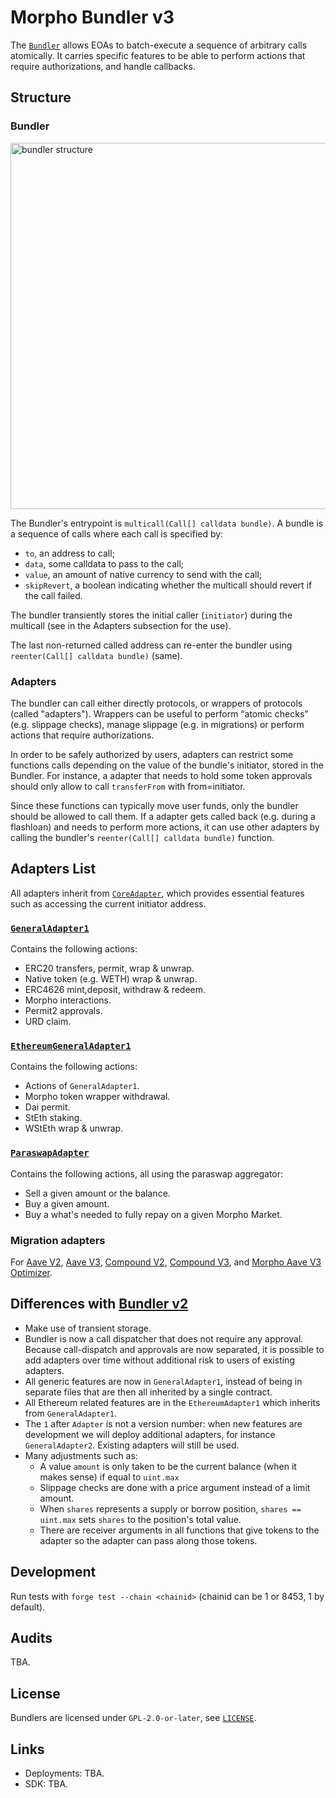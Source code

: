 # Morpho Bundler v3

The [`Bundler`](./src/Bundler.sol) allows EOAs to batch-execute a sequence of arbitrary calls atomically.
It carries specific features to be able to perform actions that require authorizations, and handle callbacks.

## Structure

### Bundler

<img width="586" alt="bundler structure" src="https://github.com/user-attachments/assets/983b7e48-ba0c-4fda-a31b-e7c9cc212da4">

The Bundler's entrypoint is `multicall(Call[] calldata bundle)`.
A bundle is a sequence of calls where each call is specified by:
- `to`, an address to call;
- `data`, some calldata to pass to the call;
- `value`, an amount of native currency to send with the call;
- `skipRevert`, a boolean indicating whether the multicall should revert if the call failed.

The bundler transiently stores the initial caller (`initiator`) during the multicall (see in the Adapters subsection for the use).

The last non-returned called address can re-enter the bundler using `reenter(Call[] calldata bundle)` (same).

### Adapters

The bundler can call either directly protocols, or wrappers of protocols (called "adapters").
Wrappers can be useful to perform “atomic checks" (e.g. slippage checks), manage slippage (e.g. in migrations) or perform actions that require authorizations.

In order to be safely authorized by users, adapters can restrict some functions calls depending on the value of the bundle's initiator, stored in the Bundler.
For instance, a adapter that needs to hold some token approvals should only allow to call `transferFrom` with from=initiator.

Since these functions can typically move user funds, only the bundler should be allowed to call them.
If a adapter gets called back (e.g. during a flashloan) and needs to perform more actions, it can use other adapters by calling the bundler's `reenter(Call[] calldata bundle)` function.

## Adapters List

All adapters inherit from [`CoreAdapter`](./src/adapters/CoreAdapter.sol), which provides essential features such as accessing the current initiator address.

### [`GeneralAdapter1`](./src/adapters/GeneralAdapter1.sol)

Contains the following actions:
- ERC20 transfers, permit, wrap & unwrap.
- Native token (e.g. WETH) wrap & unwrap.
- ERC4626 mint,deposit, withdraw & redeem.
- Morpho interactions.
- Permit2 approvals.
- URD claim.

### [`EthereumGeneralAdapter1`](./src/adapters/EthereumGeneralAdapter1.sol)

Contains the following actions:
- Actions of `GeneralAdapter1`.
- Morpho token wrapper withdrawal.
- Dai permit.
- StEth staking.
- WStEth wrap & unwrap.

### [`ParaswapAdapter`](./src/adapters/ParaswapAdapter.sol)

Contains the following actions, all using the paraswap aggregator:
- Sell a given amount or the balance.
- Buy a given amount.
- Buy a what's needed to fully repay on a given Morpho Market.

### Migration adapters

For [Aave V2](./src/adapters/migration/AaveV2MigrationAdapter.sol), [Aave V3](./src/adapters/migration/AaveV3MigrationAdapter.sol), [Compound V2](./src/adapters/migration/CompoundV2MigrationAdapter.sol), [Compound V3](./src/adapters/migration/CompoundV3MigrationAdapter.sol), and [Morpho Aave V3 Optimizer](./src/adapters/migration/AaveV3OptimizerMigrationAdapter.sol).

## Differences with [Bundler v2](https://github.com/morpho-org/morpho-blue-bundlers)

- Make use of transient storage.
- Bundler is now a call dispatcher that does not require any approval.
  Because call-dispatch and approvals are now separated, it is possible to add adapters over time without additional risk to users of existing adapters.
- All generic features are now in `GeneralAdapter1`, instead of being in separate files that are then all inherited by a single contract.
- All Ethereum related features are in the `EthereumAdapter1` which inherits from `GeneralAdapter1`.
- The `1` after `Adapter` is not a version number: when new features are development we will deploy additional adapters, for instance `GeneralAdapter2`.
  Existing adapters will still be used.
- Many adjustments such as:
  - A value `amount` is only taken to be the current balance (when it makes sense) if equal to `uint.max`
  - Slippage checks are done with a price argument instead of a limit amount.
  - When `shares` represents a supply or borrow position, `shares == uint.max` sets `shares` to the position's total value.
  - There are receiver arguments in all functions that give tokens to the adapter so the adapter can pass along those tokens.

## Development

Run tests with `forge test --chain <chainid>` (chainid can be 1 or 8453, 1 by default).

## Audits

TBA.

## License

Bundlers are licensed under `GPL-2.0-or-later`, see [`LICENSE`](./LICENSE).

## Links

- Deployments: TBA.
- SDK: TBA.
